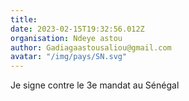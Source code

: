 ```yaml
---
title: 
date: 2023-02-15T19:32:56.012Z
organisation: Ndeye astou 
author: Gadiagaastousaliou@gmail.com
avatar: "/img/pays/SN.svg"
---
```


Je signe contre le 3e mandat au Sénégal 